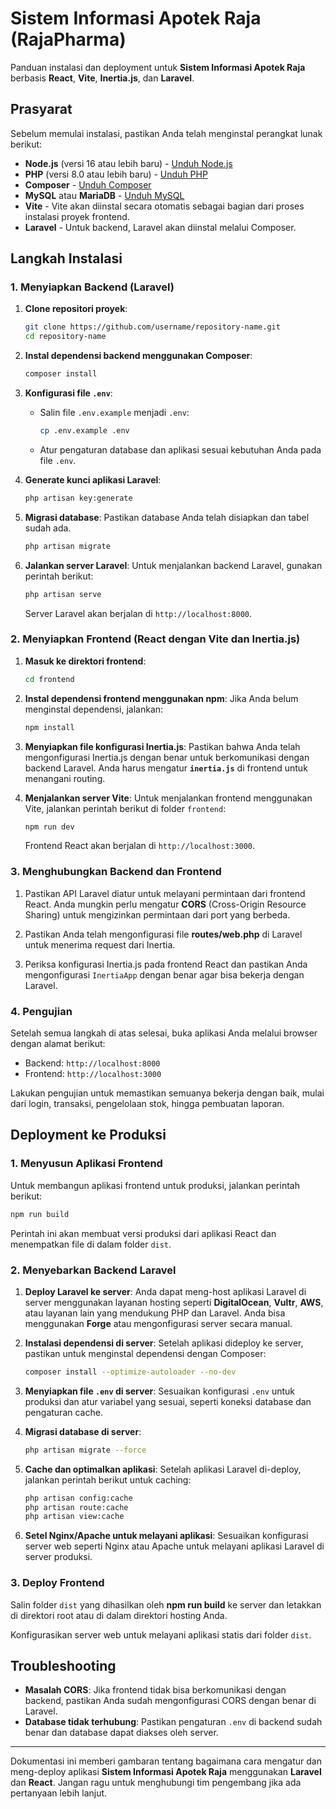 # Sistem Informasi Apotek Raja (RajaPharma)

Panduan instalasi dan deployment untuk **Sistem Informasi Apotek Raja** berbasis **React**, **Vite**, **Inertia.js**, dan **Laravel**.

## Prasyarat

Sebelum memulai instalasi, pastikan Anda telah menginstal perangkat lunak berikut:

-   **Node.js** (versi 16 atau lebih baru) - [Unduh Node.js](https://nodejs.org/)
-   **PHP** (versi 8.0 atau lebih baru) - [Unduh PHP](https://www.php.net/downloads.php)
-   **Composer** - [Unduh Composer](https://getcomposer.org/)
-   **MySQL** atau **MariaDB** - [Unduh MySQL](https://dev.mysql.com/downloads/)
-   **Vite** - Vite akan diinstal secara otomatis sebagai bagian dari proses instalasi proyek frontend.
-   **Laravel** - Untuk backend, Laravel akan diinstal melalui Composer.

## Langkah Instalasi

### 1. Menyiapkan Backend (Laravel)

1. **Clone repositori proyek**:

    ```bash
    git clone https://github.com/username/repository-name.git
    cd repository-name
    ```

2. **Instal dependensi backend menggunakan Composer**:

    ```bash
    composer install
    ```

3. **Konfigurasi file `.env`**:

    - Salin file `.env.example` menjadi `.env`:
        ```bash
        cp .env.example .env
        ```
    - Atur pengaturan database dan aplikasi sesuai kebutuhan Anda pada file `.env`.

4. **Generate kunci aplikasi Laravel**:

    ```bash
    php artisan key:generate
    ```

5. **Migrasi database**:
   Pastikan database Anda telah disiapkan dan tabel sudah ada.

    ```bash
    php artisan migrate
    ```

6. **Jalankan server Laravel**:
   Untuk menjalankan backend Laravel, gunakan perintah berikut:
    ```bash
    php artisan serve
    ```
    Server Laravel akan berjalan di `http://localhost:8000`.

### 2. Menyiapkan Frontend (React dengan Vite dan Inertia.js)

1. **Masuk ke direktori frontend**:

    ```bash
    cd frontend
    ```

2. **Instal dependensi frontend menggunakan npm**:
   Jika Anda belum menginstal dependensi, jalankan:

    ```bash
    npm install
    ```

3. **Menyiapkan file konfigurasi Inertia.js**:
   Pastikan bahwa Anda telah mengonfigurasi Inertia.js dengan benar untuk berkomunikasi dengan backend Laravel. Anda harus mengatur **`inertia.js`** di frontend untuk menangani routing.

4. **Menjalankan server Vite**:
   Untuk menjalankan frontend menggunakan Vite, jalankan perintah berikut di folder `frontend`:
    ```bash
    npm run dev
    ```
    Frontend React akan berjalan di `http://localhost:3000`.

### 3. Menghubungkan Backend dan Frontend

1. Pastikan API Laravel diatur untuk melayani permintaan dari frontend React. Anda mungkin perlu mengatur **CORS** (Cross-Origin Resource Sharing) untuk mengizinkan permintaan dari port yang berbeda.
2. Pastikan Anda telah mengonfigurasi file **routes/web.php** di Laravel untuk menerima request dari Inertia.

3. Periksa konfigurasi Inertia.js pada frontend React dan pastikan Anda mengonfigurasi `InertiaApp` dengan benar agar bisa bekerja dengan Laravel.

### 4. Pengujian

Setelah semua langkah di atas selesai, buka aplikasi Anda melalui browser dengan alamat berikut:

-   Backend: `http://localhost:8000`
-   Frontend: `http://localhost:3000`

Lakukan pengujian untuk memastikan semuanya bekerja dengan baik, mulai dari login, transaksi, pengelolaan stok, hingga pembuatan laporan.

## Deployment ke Produksi

### 1. Menyusun Aplikasi Frontend

Untuk membangun aplikasi frontend untuk produksi, jalankan perintah berikut:

```bash
npm run build
```

Perintah ini akan membuat versi produksi dari aplikasi React dan menempatkan file di dalam folder `dist`.

### 2. Menyebarkan Backend Laravel

1. **Deploy Laravel ke server**:
   Anda dapat meng-host aplikasi Laravel di server menggunakan layanan hosting seperti **DigitalOcean**, **Vultr**, **AWS**, atau layanan lain yang mendukung PHP dan Laravel. Anda bisa menggunakan **Forge** atau mengonfigurasi server secara manual.

2. **Instalasi dependensi di server**:
   Setelah aplikasi dideploy ke server, pastikan untuk menginstal dependensi dengan Composer:

    ```bash
    composer install --optimize-autoloader --no-dev
    ```

3. **Menyiapkan file `.env` di server**:
   Sesuaikan konfigurasi `.env` untuk produksi dan atur variabel yang sesuai, seperti koneksi database dan pengaturan cache.

4. **Migrasi database di server**:

    ```bash
    php artisan migrate --force
    ```

5. **Cache dan optimalkan aplikasi**:
   Setelah aplikasi Laravel di-deploy, jalankan perintah berikut untuk caching:

    ```bash
    php artisan config:cache
    php artisan route:cache
    php artisan view:cache
    ```

6. **Setel Nginx/Apache untuk melayani aplikasi**:
   Sesuaikan konfigurasi server web seperti Nginx atau Apache untuk melayani aplikasi Laravel di server produksi.

### 3. Deploy Frontend

Salin folder `dist` yang dihasilkan oleh **npm run build** ke server dan letakkan di direktori root atau di dalam direktori hosting Anda.

Konfigurasikan server web untuk melayani aplikasi statis dari folder `dist`.

## Troubleshooting

-   **Masalah CORS**: Jika frontend tidak bisa berkomunikasi dengan backend, pastikan Anda sudah mengonfigurasi CORS dengan benar di Laravel.
-   **Database tidak terhubung**: Pastikan pengaturan `.env` di backend sudah benar dan database dapat diakses oleh server.

---

Dokumentasi ini memberi gambaran tentang bagaimana cara mengatur dan meng-deploy aplikasi **Sistem Informasi Apotek Raja** menggunakan **Laravel** dan **React**. Jangan ragu untuk menghubungi tim pengembang jika ada pertanyaan lebih lanjut.
